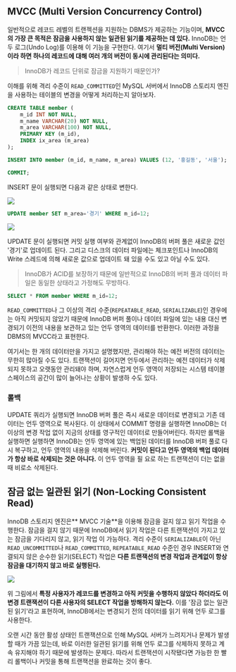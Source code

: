 ## MVCC (Multi Version Concurrency Control)
일반적으로 레코드 레벨의 트랜젝션을 지원하는 DBMS가 제공하는 기능이며, **MVCC의 가장 큰 목적은 잠금을 사용하지 않는 일관된 읽기를 제공하는 데 있다.** InnoDB는 언두 로그(Undo Log)를 이용해 이 기능을 구현한다. 여기서 **멀티 버전(Multi Version)이라 하면 하나의 레코드에 대해 여러 개의 버전이 동시에 관리된다는 의미다.**

> InnoDB가 레코드 단위로 잠금을 지원하기 때문인가?

이해를 위해 격리 수준이 `READ_COMMITTED`인 MySQL 서버에서 InnoDB 스토리지 엔진을 사용하는 테이블의 변경을 어떻게 처리하는지 알아보자.

```sql
CREATE TABLE member (
	m_id INT NOT NULL,
	m_name VARCHAR(20) NOT NULL,
    m_area VARCHAR(100) NOT NULL,
    PRIMARY KEY (m_id),
    INDEX ix_area (m_area)
);

INSERT INTO member (m_id, m_name, m_area) VALUES (12, '홍길동', '서울');

COMMIT;
```


INSERT 문이 실행되면 다음과 같은 상태로 변한다.

![](https://velog.velcdn.com/images/chocochip/post/eee8e6c2-1ed2-49b6-812c-2f3bf09ec4b5/image.png)


```sql
UPDATE member SET m_area='경기' WHERE m_id=12;
```

![](https://velog.velcdn.com/images/chocochip/post/36ef7b0d-3e35-4e06-a417-0a40a01c67f7/image.jpg)

UPDATE 문이 실행되면 커밋 실행 여부와 관계없이 InnoDB의 버퍼 풀은 새로운 값인 '경기'로 업데이트 된다. 그리고 디스크의 데이터 파일에는 체크포인트나 InnoDB의 Write 스레드에 의해 새로운 값으로 업데이트 돼 있을 수도 있고 아닐 수도 있다.

> InnoDB가 ACID를 보장하기 때문에 일반적으로 InnoDB의 버퍼 풀과 데이터 파일은 동일한 상태라고 가정해도 무방하다.

```sql
SELECT * FROM member WHERE m_id=12;
```

`READ_COMMITTED`나 그 이상의 격리 수준(`REPEATABLE_READ`, `SERIALIZABLE`)인 경우에는 아직 커밋되지 않았기 때문에 InnoDB 버퍼 풀이나 데이터 파일에 있는 내용 대신 변경되기 이전의 내용을 보관하고 있는 언두 영역의 데이터를 반환한다. 이러한 과정을 DBMS의 MVCC라고 표현한다.

여기서는 한 개의 데이터만을 가지고 설명했지만, 관리해야 하는 예전 버전의 데이터는 무한히 많아질 수도 있다. 트랜잭션이 길어지면 언두에서 관리하는 예전 데이터가 삭제되지 못하고 오랫동안 관리돼야 하며, 자연스럽게 언두 영역이 저장되는 시스템 테이블스페이스의 공간이 많이 늘어나는 상황이 발생하 수도 있다.

### 롤백
UPDATE 쿼리가 실행되면 InnoDB 버퍼 풀은 즉시 새로운 데이터로 변경되고 기존 데이터는 언두 영역으로 복사된다. 이 상태에서 COMMIT 명령을 실행하면 InnoDB는 더 이상의 변경 작업 없이 지금의 상태를 영구적인 데이터로 만들어버린다. 하지만 롤백을 실행하면 실행하면 InnoDB는 언두 영역에 있는 백업된 데이터를 InnoDB 버퍼 풀로 다시 복구하고, 언두 영역의 내용을 삭제해 버린다. **커밋이 된다고 언두 영역의 백업 데이터가 항상 바로 삭제되는 것은 아니다.** 이 언두 영역을 필 요로 하는 트랜잭션이 더는 없을 때 비로소 삭제된다.


## 잠금 없는 일관된 읽기 (Non-Locking Consistent Read)
InnoDB 스토리지 엔진은** MVCC 기술**을 이용해 잠금을 걸지 않고 읽기 작업을 수행한다. 잠금을 걸지 않기 때문에 InnoDB에서 읽기 작업은 다른 트랜잭션이 가지고 있는 잠금을 기다리지 않고, 읽기 작업 이 가능하다. 격리 수준이 `SERIALIZABLE`이 아닌 `READ_UNCOMMITTED`나 `READ_COMMITTED`, `REPEATABLE_READ` 수준인 경우 INSERT와 연결되지 않은 순수한 읽기(SELECT) 작업은 **다른 트랜잭션의 변경 작업과 관계없이 항상 잠금을 대기하지 않고 바로 실행된다.** 

![](https://velog.velcdn.com/images/chocochip/post/c9650d4f-2702-4858-9288-4420aa7e94b5/image.jpg)

위 그림에서 **특정 사용자가 레코드를 변경하고 아직 커밋을 수행하지 않았다 하더라도 이 변경 트랜잭션이 다른 사용자의 SELECT 작업을 방해하지 않는다.** 이를 '잠금 없는 일관된 읽기'라고 표현하며, InnoDB에서는 변경되기 전의 데이터를 읽기 위해 언두 로그를 사용한다.

오랜 시간 동안 활성 상태인 트랜잭션으로 인해 MySQL 서버가 느려지거나 문제가 발생할 때가 가끔 있는데, 바로 이러한 일관된 읽기를 위해 언두 로그를 삭제하지 못하고 계속 유지해야 하기 때문에 발생하는 문제다. 따라서 트랜잭션이 시작됐다면 가능한 한 빨리 롤백이나 커밋을 통해 트랜잭션을 완료하는 것이 좋다.

